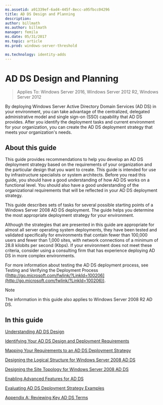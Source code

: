 ```yaml
---
ms.assetid: a91339ef-6ad4-445f-8ecc-a95fbcc04296
title: AD DS Design and Planning
description:
author: billmath
ms.author: billmath
manager: femila
ms.date: 05/31/2017
ms.topic: article
ms.prod: windows-server-threshold

ms.technology: identity-adds
---
```

# AD DS Design and Planning

>Applies To: Windows Server 2016, Windows Server 2012 R2, Windows Server 2012

By deploying Windows Server Active Directory Domain Services (AD DS) in your environment, you can take advantage of the centralized, delegated administrative model and single sign-on (SSO) capability that AD DS provides. After you identify the deployment tasks and current environment for your organization, you can create the AD DS deployment strategy that meets your organization's needs.  
  
## About this guide  
This guide provides recommendations to help you develop an AD DS deployment strategy based on the requirements of your organization and the particular design that you want to create. This guide is intended for use by infrastructure specialists or system architects. Before you read this guide, you should have a good understanding of how AD DS works on a functional level. You should also have a good understanding of the organizational requirements that will be reflected in your AD DS deployment strategy.  
  
This guide describes sets of tasks for several possible starting points of a  Windows Server 2008  AD DS deployment. The guide helps you determine the most appropriate deployment strategy for your environment.  
  
Although the strategies that are presented in this guide are appropriate for almost all server operating system deployments, they have been tested and validated specifically for environments that contain fewer than 100,000 users and fewer than 1,000 sites, with network connections of a minimum of 28.8 kilobits per second (Kbps). If your environment does not meet these criteria, consider using a consulting firm that has experience deploying AD DS in more complex environments.  
  
For more information about testing the AD DS deployment process, see Testing and Verifying the Deployment Process ([http://go.microsoft.com/fwlink/?LinkId=100206](http://go.microsoft.com/fwlink/?LinkId=100206)).  
  
> [!NOTE]  
> The information in this guide also applies to  Windows Server 2008 R2  AD DS.  
  
## In this guide  
[Understanding AD DS Design](Understanding-AD-DS-Design.md)  
  
[Identifying Your AD DS Design and Deployment Requirements](Identifying-Your-AD-DS-Design-and-Deployment-Requirements.md)  
  
[Mapping Your Requirements to an AD DS Deployment Strategy](Mapping-Your-Requirements-to-an-AD-DS-Deployment-Strategy.md)  
  
[Designing the Logical Structure for Windows Server 2008 AD DS](Designing-the-Logical-Structure.md)  
  
[Designing the Site Topology for Windows Server 2008 AD DS](Designing-the-Site-Topology.md)  
  
[Enabling Advanced Features for AD DS](Enabling-Advanced-Features-for-AD-DS.md)  
  
[Evaluating AD DS Deployment Strategy Examples](Evaluating-AD-DS-Deployment-Strategy-Examples.md)  
  
[Appendix A: Reviewing Key AD DS Terms](Appendix-A--Reviewing-Key-AD-DS-Terms.md)  
  


